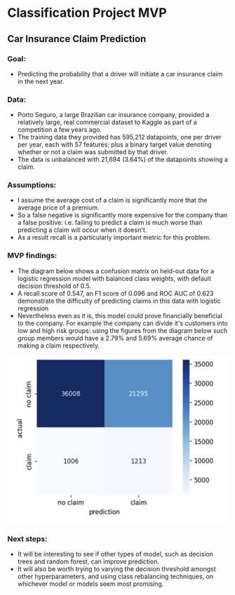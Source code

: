 # Classification Project MVP

## Car Insurance Claim Prediction

### Goal: 
  - Predicting the probability that a driver will initiate a car insurance claim in the next year.

### Data: 
  - Porto Seguro, a large Brazilian car insurance company, provided a relatively large, real commercial dataset to Kaggle as part of a competition a few years ago. 
  - The training data they provided has 595,212 datapoints, one per driver per year, each with 57 features; plus a binary target value denoting whether or not a claim was submitted by that driver. 
  - The data is unbalanced with 21,694 (3.64%) of the datapoints showing a claim.

### Assumptions:
  - I assume the average cost of a claim is significantly more that the average price of a premium.
  - So a false negative is significantly more expensive for the company than a false positive: i.e. failing to predict a claim is much worse than predicting a claim will occur when it doesn't.
  - As a result recall is a particularly important metric for this problem.


### MVP findings:
  - The diagram below shows a confusion matrix on held-out data for a logistic regression model with balanced class weights, with default decision threshold of 0.5. 
  - A recall score of 0.547, an F1 score of 0.096 and ROC AUC of 0.623 demonstrate the difficulty of predicting claims in this data with logistic regression
  - Nevertheless even as it is, this model could prove financially beneficial to the company. For example the company can divide it's customers into low and high risk groups: using the figures from the diagram below such group members would have a 2.79% and 5.69% average chance of making a claim respectively.



![](mvp_confusion.png)

### Next steps:
- It will be interesting to see if other types of model, such as decision trees and random forest, can improve prediction.
- It will also be worth trying to varying the decision threshold amongst other hyperparameters, and using class rebalancing techniques, on whichever model or models seem most promising.



